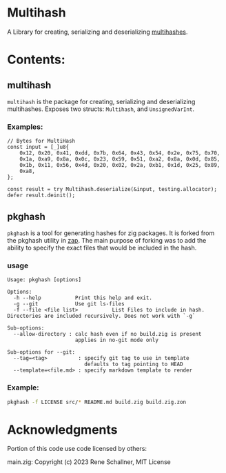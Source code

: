# Multihash
A Library for creating, serializing and deserializing [multihashes](https://multiformats.io/multihash/).

# Contents:

## multihash

`multihash` is the package for creating, serializing and deserializing multihashes. Exposes two structs:
`Multihash`, and `UnsignedVarInt`.

### Examples:
```zig
// Bytes for MultiHash
const input = [_]u8{
    0x12, 0x20, 0x41, 0xdd, 0x7b, 0x64, 0x43, 0x54, 0x2e, 0x75, 0x70,
    0x1a, 0xa9, 0x8a, 0x0c, 0x23, 0x59, 0x51, 0xa2, 0x8a, 0x0d, 0x85,
    0x1b, 0x11, 0x56, 0x4d, 0x20, 0x02, 0x2a, 0xb1, 0x1d, 0x25, 0x89,
    0xa8,
};

const result = try Multihash.deserialize(&input, testing.allocator);
defer result.deinit();
```

## pkghash

`pkghash` is a tool for generating hashes for zig packages. It is forked from the pkghash utility
in [zap](https://github.com/zigzap/zap). The main purpose of forking was to add the ability to
specify the exact files that would be included in the hash.

### usage
```
Usage: pkghash [options]

Options: 
  -h --help           Print this help and exit.
  -g --git            Use git ls-files
  -f --file <file list>           List Files to include in hash. Directories are included recursively. Does not work with `-g`

Sub-options: 
  --allow-directory : calc hash even if no build.zig is present
                      applies in no-git mode only

Sub-options for --git: 
  --tag=<tag>          : specify git tag to use in template
                         defaults to tag pointing to HEAD
  --template=<file.md> : specify markdown template to render
```

### Example:
```bash
pkghash -f LICENSE src/* README.md build.zig build.zig.zon
```

# Acknowledgments
Portion of this code use code licensed by others:

main.zig: Copyright (c) 2023 Rene Schallner, MIT License

